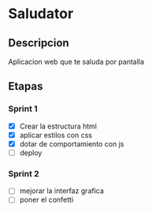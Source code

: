 # Saludator

## Descripcion 
Aplicacion web que te saluda por pantalla

## Etapas

### Sprint 1
- [x] Crear la estructura html
- [x] aplicar estilos con css
- [x] dotar de comportamiento con js
- [ ] deploy

### Sprint 2
- [ ] mejorar la interfaz grafica
- [ ] poner el confetti